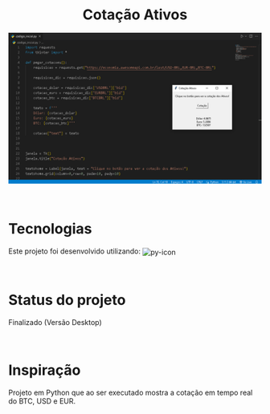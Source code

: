 <h1 align="center">Cotação Ativos</h1>

<p align="center">
 <img src="/Capturar.PNG">
</p>

<br>

# Tecnologias
Este projeto foi desenvolvido utilizando:
   <img align="center" height="30" width="40" alt="py-icon" src="https://cdn.jsdelivr.net/gh/devicons/devicon/icons/python/python-original.svg">
 
<br>

# Status do projeto
Finalizado (Versão Desktop)

<br>

# Inspiração
Projeto em Python que ao ser executado mostra a cotação em tempo real do BTC, USD e EUR.

<br>



